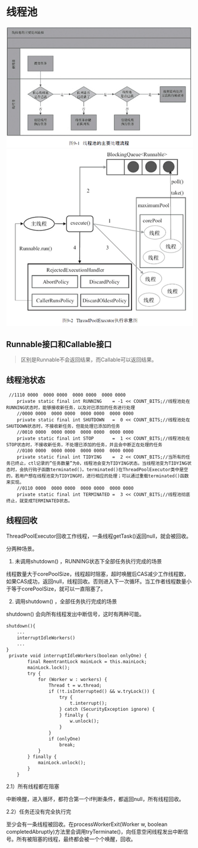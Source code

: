 # 线程池
![Alt text](./res/thread-pool-excutor-workflow.png "")
![Alt text](./res/thread-pool-excutor-workflow-struct.png "")




## Runnable接口和Callable接口
>区别是Runnable不会返回结果，而Callable可以返回结果。

## 线程池状态

```
 //1110 0000  0000 0000  0000 0000  0000 0000
    private static final int RUNNING    = -1 << COUNT_BITS;//线程池处在RUNNING状态时，能够接收新任务，以及对已添加的任务进行处理
    //0000 0000  0000 0000  0000 0000  0000 0000
    private static final int SHUTDOWN   =  0 << COUNT_BITS;//线程池处在SHUTDOWN状态时，不接收新任务，但能处理已添加的任务
    //0010 0000  0000 0000  0000 0000  0000 0000
    private static final int STOP       =  1 << COUNT_BITS;//线程池处在STOP状态时，不接收新任务，不处理已添加的任务，并且会中断正在处理的任务
    //0100 0000  0000 0000  0000 0000  0000 0000
    private static final int TIDYING    =  2 << COUNT_BITS;//当所有的任务已终止，ctl记录的”任务数量”为0，线程池会变为TIDYING状态。当线程池变为TIDYING状态时，会执行钩子函数terminated()。terminated()在ThreadPoolExecutor类中是空的，若用户想在线程池变为TIDYING时，进行相应的处理；可以通过重载terminated()函数来实现。
    //0110 0000  0000 0000  0000 0000  0000 0000
    private static final int TERMINATED =  3 << COUNT_BITS;//线程池彻底终止，就变成TERMINATED状态。
```


## 线程回收
ThreadPoolExecutor回收工作线程，一条线程getTask()返回null，就会被回收。

分两种场景。

1) 未调用shutdown() ，RUNNING状态下全部任务执行完成的场景

线程数量大于corePoolSize，线程超时阻塞，超时唤醒后CAS减少工作线程数，如果CAS成功，返回null，线程回收。否则进入下一次循环。当工作者线程数量小于等于corePoolSize，就可以一直阻塞了。 

2) 调用shutdown() ，全部任务执行完成的场景

shutdown() 会向所有线程发出中断信号，这时有两种可能。


```
shutdown(){
    ...
    interruptIdleWorkers()
    ...
}
 private void interruptIdleWorkers(boolean onlyOne) {
        final ReentrantLock mainLock = this.mainLock;
        mainLock.lock();
        try {
            for (Worker w : workers) {
                Thread t = w.thread;
                if (!t.isInterrupted() && w.tryLock()) {
                    try {
                        t.interrupt();
                    } catch (SecurityException ignore) {
                    } finally {
                        w.unlock();
                    }
                }
                if (onlyOne)
                    break;
            }
        } finally {
            mainLock.unlock();
        }
    }
```
2.1）所有线程都在阻塞

中断唤醒，进入循环，都符合第一个if判断条件，都返回null，所有线程回收。

2.2）任务还没有完全执行完

至少会有一条线程被回收。在processWorkerExit(Worker w, boolean completedAbruptly)方法里会调用tryTerminate()，向任意空闲线程发出中断信号。所有被阻塞的线程，最终都会被一个个唤醒，回收。